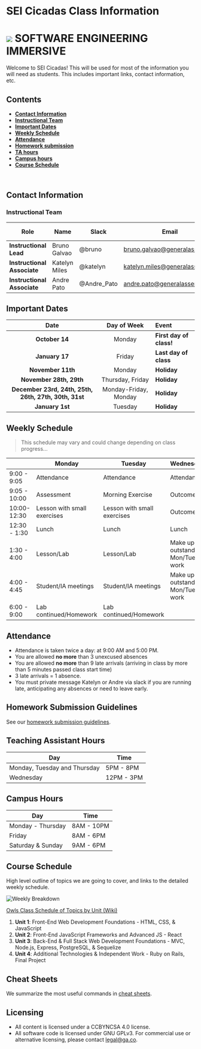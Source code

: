 # SEI Cicadas Class Information

# ![](https://ga-dash.s3.amazonaws.com/production/assets/logo-9f88ae6c9c3871690e33280fcf557f33.png)  SOFTWARE ENGINEERING IMMERSIVE

Welcome to SEI Cicadas! This will be used for most of the information you will need as students. This includes important links, contact information, etc.

## Contents

- [**Contact Information**](#contact-information)
- [**Instructional Team**](#instructional-team)
- [**Important Dates**](#important-dates)
- [**Weekly Schedule**](#weekly-schedule)
- [**Attendance**](#attendance)
- [**Homework submission**](#homework-submission-guidelines)
- [**TA hours**](#teaching-assistant-hours)
- [**Campus hours**](#campus-hours)
- [**Course Schedule**](#course-schedule)
<br>

## Contact Information

### Instructional Team

| Role                        | Name          | Slack        | Email                          | GitHub Enterprise                                       |
| --------------------------- | ------------- | ------------ | ------------------------------ | ------------------------------------------------------- |
| **Instructional Lead**      | Bruno Galvao   | @bruno | bruno.galvao@generalassemb.ly   | [bruno](https://git.generalassemb.ly/brunopgalvao) |
| **Instructional Associate** | Katelyn Miles | @katelyn | katelyn.miles@generalassemb.ly | [Milesk](https://git.generalassemb.ly/Milesk)
| **Instructional Associate** | Andre Pato | @Andre_Pato | andre.pato@generalassemb.ly | [anpato](https://git.generalassemb.ly/anpato)


## Important Dates

| Date | Day of Week | Event |
|:----:|:-----------:|:------|
| **October 14**  | Monday | **First day of class!** |
| **January 17** | Friday | **Last day of class** |
| **November 11th** | Monday | **Holiday** |
| **November 28th, 29th** | Thursday, Friday | **Holiday** |
| **December 23rd, 24th, 25th, 26th, 27th, 30th, 31st** | Monday-Friday, Monday| **Holiday** |
| **January 1st** | Tuesday | **Holiday** |

## Weekly Schedule
> This schedule may vary and could change depending on class progress...  

|             | Monday | Tuesday | Wednesday | Thursday | Friday |
| ------------|--------|---------|-----------|----------|--------|
|9:00 - 9:05| Attendance | Attendance | Attendance | Attendance | Attendance |
|9:05 - 10:00| Assessment | Morning Exercise | Outcomes | Morning Exercise | Review/Advanced Topic |
|10:00-12:30|Lesson with small exercises| Lesson with small exercises| Outcomes | Lesson with small exercises| Lesson with small exercises |
|12:30 - 1:30| Lunch | Lunch | Lunch | Lunch | Lunch |
|1:30 - 4:00| Lesson/Lab | Lesson/Lab | Make up outstanding Mon/Tues work| Lesson/Lab | Lesson/Lab | 
|4:00 - 4:45| Student/IA meetings | Student/IA meetings | Make up outstanding Mon/Tues work| Student/IA meetings | Student/IA meetings |
|6:00 - 9:00  | Lab continued/Homework | Lab continued/Homework | | Lab continued/Homework | Lab continued/Homework | 


## Attendance

* Attendance is taken twice a day: at 9:00 AM and 5:00 PM.
* You are allowed **no more** than 3 unexcused absences
* You are allowed **no more** than 9 late arrivals (arriving in class by more than 5 minutes passed class start time)
* 3 late arrivals = 1 absence.
* You must private message Katelyn or Andre via slack if you are running late, anticipating any absences or need to leave early.  

## Homework Submission Guidelines

See our [homework submission guidelines](HOMEWORK_SUBMISSION.md).

## Teaching Assistant Hours

| Day | Time |
|-----|------|
| Monday, Tuesday and Thursday | 5PM - 8PM
| Wednesday | 12PM - 3PM |

## Campus Hours

| Day               | Time       |
|-------------------|------------|
| Monday - Thursday | 8AM - 10PM |
| Friday            | 8AM - 6PM  |
| Saturday & Sunday | 9AM - 6PM  |

## Course Schedule

High level outline of topics we are going to cover, and links to the detailed weekly schedule.


![Weekly Breakdown](https://git.generalassemb.ly/sei-nyc-cicadas/class-info/blob/master/cicadas_weekly_breakdown.png)

[Owls Class Schedule of Topics by Unit (Wiki)](https://git.generalassemb.ly/sei-nyc-cicadas/class-info/wiki/Weekly-Schedules)

1. **Unit 1**: Front-End Web Development Foundations - HTML, CSS, & JavaScript
2. **Unit 2**: Front-End JavaScript Frameworks and Advanced JS - React
3. **Unit 3**: Back-End & Full Stack Web Development Foundations - MVC, Node.js, Express, PostgreSQL, & Sequelize
4. **Unit 4**: Additional Technologies & Independent Work - Ruby on Rails, Final Project

## Cheat Sheets

We summarize the most useful commands in [cheat sheets](https://git.generalassemb.ly/sei-cicadas/class-info/wiki/Cheat-Sheets).

## Licensing

* All content is licensed under a CC­BY­NC­SA 4.0 license.
* All software code is licensed under GNU GPLv3. For commercial use or alternative licensing, please contact legal@ga.co.
